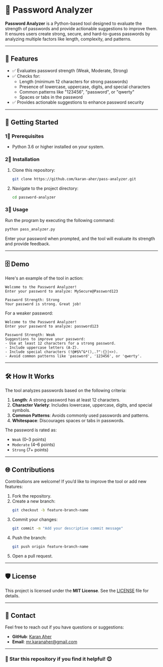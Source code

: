 # 🔐 Password Analyzer

**Password Analyzer** is a Python-based tool designed to evaluate the strength of passwords and provide actionable suggestions to improve them. It ensures users create strong, secure, and hard-to-guess passwords by analyzing multiple factors like length, complexity, and patterns.

---

## 🌟 Features
- ✅ Evaluates password strength (Weak, Moderate, Strong)
- ✅ Checks for:
  - Length (minimum 12 characters for strong passwords)
  - Presence of lowercase, uppercase, digits, and special characters
  - Common patterns like "123456", "password", or "qwerty"
  - Spaces or tabs in the password
- ✅ Provides actionable suggestions to enhance password security

---

## 🚀 Getting Started

### 1⃣ Prerequisites
- Python 3.6 or higher installed on your system.

### 2⃣ Installation
1. Clone this repository:
   ```bash
   git clone https://github.com/karan-aher/pass-analyzer.git
   ```
2. Navigate to the project directory:
   ```bash
   cd password-analyzer
   ```

### 3⃣ Usage
Run the program by executing the following command:
```bash
python pass_analyzer.py
```

Enter your password when prompted, and the tool will evaluate its strength and provide feedback.

---

## 🗄️ Demo
Here's an example of the tool in action:

```
Welcome to the Password Analyzer!
Enter your password to analyze: MySecure@Password123

Password Strength: Strong
Your password is strong. Great job!
```

For a weaker password:
```
Welcome to the Password Analyzer!
Enter your password to analyze: password123

Password Strength: Weak
Suggestions to improve your password:
- Use at least 12 characters for a strong password.
- Include uppercase letters (A-Z).
- Include special characters (!@#$%^&*(),.?":{}|<>).
- Avoid common patterns like 'password', '123456', or 'qwerty'.
```

---

## 🛠️ How It Works
The tool analyzes passwords based on the following criteria:
1. **Length**: A strong password has at least 12 characters.
2. **Character Variety**: Includes lowercase, uppercase, digits, and special symbols.
3. **Common Patterns**: Avoids commonly used passwords and patterns.
4. **Whitespace**: Discourages spaces or tabs in passwords.

The password is rated as:
- `Weak` (0–3 points)
- `Moderate` (4–6 points)
- `Strong` (7+ points)

---

## 🌐 Contributions
Contributions are welcome! If you’d like to improve the tool or add new features:
1. Fork the repository.
2. Create a new branch:
   ```bash
   git checkout -b feature-branch-name
   ```
3. Commit your changes:
   ```bash
   git commit -m "Add your descriptive commit message"
   ```
4. Push the branch:
   ```bash
   git push origin feature-branch-name
   ```
5. Open a pull request.

---

## 🛡️ License
This project is licensed under the **MIT License**. See the [LICENSE](LICENSE) file for details.

---

## 📩 Contact
Feel free to reach out if you have questions or suggestions:
- **GitHub**: [Karan Aher](https://github.com/karan-aher)
- **Email**: mr.karanaher@gmail.com

---

### 🌟 Star this repository if you find it helpful! 😊

